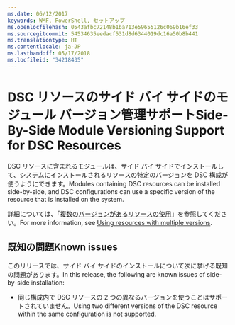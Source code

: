 ```yaml
---
ms.date: 06/12/2017
keywords: WMF, PowerShell, セットアップ
ms.openlocfilehash: 0543afbc72148b1ba713e59655126c069b16ef33
ms.sourcegitcommit: 54534635eedacf531d8d6344019dc16a50b8b441
ms.translationtype: HT
ms.contentlocale: ja-JP
ms.lasthandoff: 05/17/2018
ms.locfileid: "34218435"
---
```

# <a name="side-by-side-module-versioning-support-for-dsc-resources"></a><span data-ttu-id="4ca05-102">DSC リソースのサイド バイ サイドのモジュール バージョン管理サポート</span><span class="sxs-lookup"><span data-stu-id="4ca05-102">Side-By-Side Module Versioning Support for DSC Resources</span></span>

<span data-ttu-id="4ca05-103">DSC リソースに含まれるモジュールは、サイド バイ サイドでインストールして、システムにインストールされるリソースの特定のバージョンを DSC 構成が使うようにできます。</span><span class="sxs-lookup"><span data-stu-id="4ca05-103">Modules containing DSC resources can be installed side-by-side, and DSC configurations can use a specific version of the resource that is installed on the system.</span></span>

<span data-ttu-id="4ca05-104">詳細については、「[複数のバージョンがあるリソースの使用](https://msdn.microsoft.com/powershell/dsc/sxsresource)」を参照してください。</span><span class="sxs-lookup"><span data-stu-id="4ca05-104">For more information, see [Using resources with multiple versions](https://msdn.microsoft.com/powershell/dsc/sxsresource).</span></span>

## <a name="known-issues"></a><span data-ttu-id="4ca05-105">既知の問題</span><span class="sxs-lookup"><span data-stu-id="4ca05-105">Known issues</span></span>

<span data-ttu-id="4ca05-106">このリリースでは、サイド バイ サイドのインストールについて次に挙げる既知の問題があります。</span><span class="sxs-lookup"><span data-stu-id="4ca05-106">In this release, the following are known issues of side-by-side installation:</span></span>

-   <span data-ttu-id="4ca05-107">同じ構成内で DSC リソースの 2 つの異なるバージョンを使うことはサポートされていません。</span><span class="sxs-lookup"><span data-stu-id="4ca05-107">Using two different versions of the DSC resource within the same configuration is not supported.</span></span>
